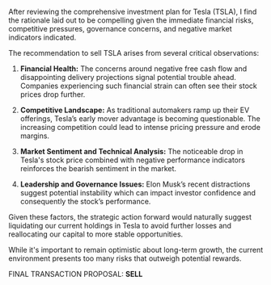 After reviewing the comprehensive investment plan for Tesla (TSLA), I find the rationale laid out to be compelling given the immediate financial risks, competitive pressures, governance concerns, and negative market indicators indicated. 

The recommendation to sell TSLA arises from several critical observations:

1. **Financial Health:** The concerns around negative free cash flow and disappointing delivery projections signal potential trouble ahead. Companies experiencing such financial strain can often see their stock prices drop further.

2. **Competitive Landscape:** As traditional automakers ramp up their EV offerings, Tesla’s early mover advantage is becoming questionable. The increasing competition could lead to intense pricing pressure and erode margins.

3. **Market Sentiment and Technical Analysis:** The noticeable drop in Tesla's stock price combined with negative performance indicators reinforces the bearish sentiment in the market. 

4. **Leadership and Governance Issues:** Elon Musk’s recent distractions suggest potential instability which can impact investor confidence and consequently the stock’s performance.

Given these factors, the strategic action forward would naturally suggest liquidating our current holdings in Tesla to avoid further losses and reallocating our capital to more stable opportunities. 

While it's important to remain optimistic about long-term growth, the current environment presents too many risks that outweigh potential rewards. 

FINAL TRANSACTION PROPOSAL: **SELL**